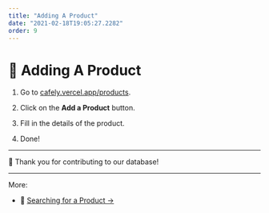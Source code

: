 ```yaml
---
title: "Adding A Product"
date: "2021-02-18T19:05:27.2282"
order: 9
---
```


# 🥃 Adding A Product

1. Go to [cafely.vercel.app/products](https://cafely.vercel.app/products).

2. Click on the **Add a Product** button.

3. Fill in the details of the product.

4. Done!

---

🙌 Thank you for contributing to our database!

---

More:

- 🔎 [Searching for a Product &rarr;](/manual/SearchingForAProduct)
